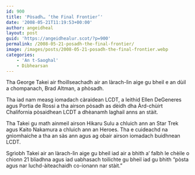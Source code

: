 ```yaml
---
id: 900
title: 'Pòsadh… ‘the Final Frontier’'
date: '2008-05-21T11:19:53+00:00'
author: angeidheal
layout: post
guid: 'https://angeidhealur.scot/?p=900'
permalink: /2008-05-21-posadh-the-final-frontier/
image: /images/posts/2008-05-21-posadh-the-final-frontier.webp
categories:
    - 'An t-Saoghal'
    - Dibhearsan
---
```


Tha George Takei air fhoillseachadh air an làrach-lìn aige gu bheil e an dùil a chompanach, Brad Altman, a phòsadh.

Tha iad nam measg iomadach càraidean LCDT, a leithid Ellen DeGeneres agus Portia de Rossi a tha airson pòsadh as dèidh dha Àrd-chùirt Chalifornia pòsaidhean LCDT a dhèanamh laghail anns an stàit.

Tha Takei gu math ainmeil airson Hikaru Sulu a chluich ann an Star Trek agus Kaito Nakamura a chluich ann an Heroes. Tha e cuideachd na gnìomhaiche a tha an sàs ann agus ag obair airson iomadach buidhnean LCDT.

Sgrìobh Takei air an làrach-lìn aige gu bheil iad air a bhith a’ falbh le chèile o chionn 21 bliadhna agus iad uabhasach toilichte gu bheil iad gu bhith “pòsta agus nar luchd-àiteachaidh co-ionann nar stàit.”
